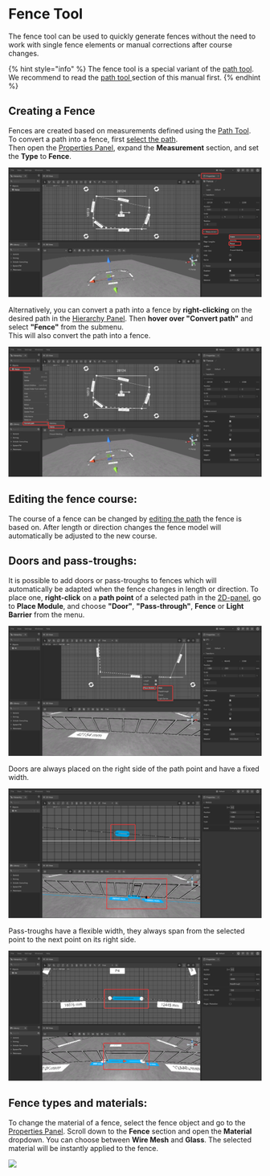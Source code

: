 # Fence Tool

The fence tool can be used to quickly generate fences without the need to work with single fence elements or manual corrections after course changes.

{% hint style="info" %}
The fence tool is a special variant of the [path tool](path-tool.md). We recommend to read the [path tool ](path-tool.md)section of this manual first.
{% endhint %}

## Creating a Fence

Fences are created based on measurements defined using the [Path Tool](path-tool.md).  
To convert a path into a fence, first [select the path](path-tool.md#path-selection-and-editing).  
Then open the [Properties Panel](../user-interface/the-properties-panel.md), expand the **Measurement** section, and set the **Type** to **Fence**.

![](../../../.gitbook/assets/iVP_Planning_AdvancedTools_FenceTool_PropertiesPanel.png)

Alternatively, you can convert a path into a fence by **right-clicking** on the desired path in the [Hierarchy Panel](../user-interface/hierarchy-panel.md). Then **hover over "Convert path"** and select **"Fence"** from the submenu.  
This will also convert the path into a fence.

![](../../../.gitbook/assets/iVP_Planning_AdvancedTools_FenceTool_HierarchyPanel.png)

## Editing the fence course:

The course of a fence can be changed by [editing the path](path-tool.md#path-selection-and-editing) the fence is based on. After length or direction changes the fence model will automatically be adjusted to the new course.

## Doors and pass-troughs:

It is possible to add doors or pass-troughs to fences which will automatically be adapted when the fence changes in length or direction. To place one, **right-click** on a **path point** of a selected path in the [2D-panel](../user-interface/the-2d-view.md), go to **Place Module**, and choose **"Door"**, **"Pass-through"**, **Fence** or **Light Barrier** from the menu.

![](../../../.gitbook/assets/iVP_Planning_AdvancedTools_FenceTool_2DPanel_Module.png)

Doors are always placed on the right side of the path point and have a fixed width.

![](../../../.gitbook/assets/iVP_Planning_AdvancedTools_FenceTool_ModulDoor.png)

Pass-troughs have a flexible width, they always span from the selected point to the next point on its right side.

![](../../../.gitbook/assets/iVP_Planning_AdvancedTools_FenceTool_ModulPassthrough.png)

## Fence types and materials:

To change the material of a fence, select the fence object and go to the [Properties Panel](../user-interface/the-properties-panel.md). Scroll down to the **Fence** section and open the **Material** dropdown. You can choose between **Wire Mesh** and **Glass**. The selected material will be instantly applied to the fence.

![](../../../.gitbook/assets/iVP_Planning_AdvancedTools_FenceTool_MaterialGlass)


